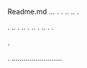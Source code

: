Readme.md
...
.
.
..
..
.














.
..
.
..
.
..
.
..
.
.













.



.
.........................